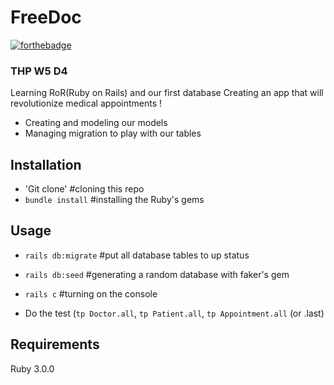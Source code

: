 # FreeDoc
[![forthebadge](https://forthebadge.com/images/badges/made-with-ruby.svg)](https://forthebadge.com)

### THP W5 D4

Learning RoR(Ruby on Rails) and our first database
Creating an app that will revolutionize medical appointments !

* Creating and modeling our models
* Managing migration to play with our tables

## Installation


* 'Git clone' #cloning this repo
* `bundle install` #installing the Ruby's gems


## Usage

* `rails db:migrate` #put all database tables to up status
* `rails db:seed` #generating a random database with faker's gem
* `rails c` #turning on the console

* Do the test (`tp Doctor.all`, `tp Patient.all`, `tp Appointment.all` (or .last)

## Requirements

Ruby 3.0.0
